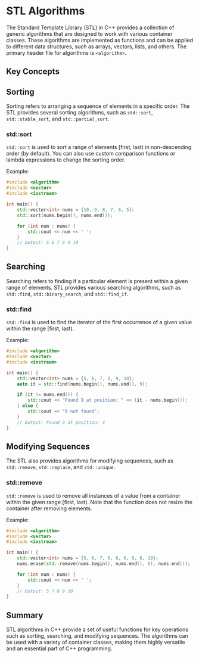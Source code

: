 # STL Algorithms

The Standard Template Library (STL) in C++ provides a collection of generic algorithms that are designed to work with various container classes. These algorithms are implemented as functions and can be applied to different data structures, such as arrays, vectors, lists, and others. The primary header file for algorithms is `<algorithm>`.

## Key Concepts

## Sorting

Sorting refers to arranging a sequence of elements in a specific order. The STL provides several sorting algorithms, such as `std::sort`, `std::stable_sort`, and `std::partial_sort`.

### std::sort

`std::sort` is used to sort a range of elements [first, last) in non-descending order (by default). You can also use custom comparison functions or lambda expressions to change the sorting order.

Example:

```cpp
#include <algorithm>
#include <vector>
#include <iostream>

int main() {
    std::vector<int> nums = {10, 9, 8, 7, 6, 5};
    std::sort(nums.begin(), nums.end());

    for (int num : nums) {
        std::cout << num << ' ';
    }
    // Output: 5 6 7 8 9 10
}
```

## Searching

Searching refers to finding if a particular element is present within a given range of elements. STL provides various searching algorithms, such as `std::find`, `std::binary_search`, and `std::find_if`.

### std::find

`std::find` is used to find the iterator of the first occurrence of a given value within the range [first, last).

Example:

```cpp
#include <algorithm>
#include <vector>
#include <iostream>

int main() {
    std::vector<int> nums = {5, 6, 7, 8, 9, 10};
    auto it = std::find(nums.begin(), nums.end(), 9);

    if (it != nums.end()) {
        std::cout << "Found 9 at position: " << (it - nums.begin());
    } else {
        std::cout << "9 not found";
    }
    // Output: Found 9 at position: 4
}
```

## Modifying Sequences

The STL also provides algorithms for modifying sequences, such as `std::remove`, `std::replace`, and `std::unique`.

### std::remove

`std::remove` is used to remove all instances of a value from a container within the given range [first, last). Note that the function does not resize the container after removing elements.

Example:

```cpp
#include <algorithm>
#include <vector>
#include <iostream>

int main() {
    std::vector<int> nums = {5, 6, 7, 6, 8, 6, 9, 6, 10};
    nums.erase(std::remove(nums.begin(), nums.end(), 6), nums.end());

    for (int num : nums) {
        std::cout << num << ' ';
    }
    // Output: 5 7 8 9 10
}
```

## Summary

STL algorithms in C++ provide a set of useful functions for key operations such as sorting, searching, and modifying sequences. The algorithms can be used with a variety of container classes, making them highly versatile and an essential part of C++ programming.
